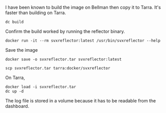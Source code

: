 I have been known to build the image on Bellman then copy it to Tarra. It's faster than building on Tarra.

    dc build

Confirm the build worked by running the reflector binary.

    docker run -it --rm svxreflector:latest /usr/bin/svxreflector --help

Save the image

    docker save -o svxreflector.tar svxreflector:latest

    scp svxreflector.tar tarra:docker/svxreflector

On Tarra,

    docker load -i svxreflector.tar
    dc up -d



The log file is stored in a volume because it has to be readable from the dashboard.

